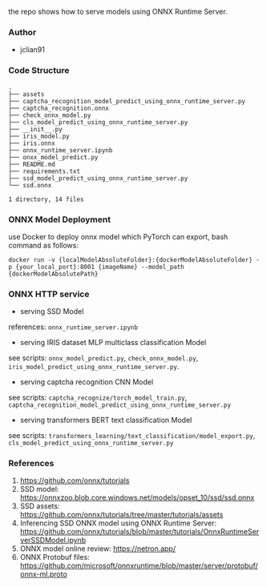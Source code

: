 the repo shows how to serve models using ONNX Runtime Server.

### Author

- jclian91

### Code Structure

```
.
├── assets
├── captcha_recognition_model_predict_using_onnx_runtime_server.py
├── captcha_recognition.onnx
├── check_onnx_model.py
├── cls_model_predict_using_onnx_runtime_server.py
├── __init__.py
├── iris_model.py
├── iris.onnx
├── onnx_runtime_server.ipynb
├── onxx_model_predict.py
├── README.md
├── requirements.txt
├── ssd_model_predict_using_onnx_runtime_server.py
└── ssd.onnx

1 directory, 14 files

```

### ONNX Model Deployment

use Docker to deploy onnx model which PyTorch can export, bash command as follows:

```
docker run -v {localModelAbsoluteFolder}:{dockerModelAbsoluteFolder} -p {your_local_port}:8001 {imageName} --model_path {dockerModelAbsolutePath}
```

### ONNX HTTP service

- serving SSD Model

references: `onnx_runtime_server.ipynb`

- serving IRIS dataset MLP multiclass classification Model

see scripts: `onnx_model_predict.py`, `check_onnx_model.py`, `iris_model_predict_using_onnx_runtime_server.py`.

- serving captcha recognition CNN Model

see scripts: `captcha_recognize/torch_model_train.py`, `captcha_recognition_model_predict_using_onnx_runtime_server.py`

- serving transformers BERT text classification Model

see scripts: `transformers_learning/text_classification/model_export.py`, `cls_model_predict_using_onnx_runtime_server.py`


### References
1. https://github.com/onnx/tutorials
2. SSD model: https://onnxzoo.blob.core.windows.net/models/opset_10/ssd/ssd.onnx
3. SSD assets: https://github.com/onnx/tutorials/tree/master/tutorials/assets
4. Inferencing SSD ONNX model using ONNX Runtime Server: https://github.com/onnx/tutorials/blob/master/tutorials/OnnxRuntimeServerSSDModel.ipynb
5. ONNX model online review: https://netron.app/
6. ONNX Protobuf files: https://github.com/microsoft/onnxruntime/blob/master/server/protobuf/onnx-ml.proto